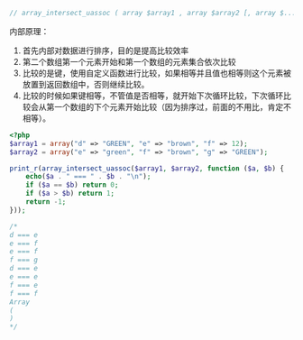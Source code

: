 ```php
// array_intersect_uassoc ( array $array1 , array $array2 [, array $... ], callable $key_compare_func ) : array
```

内部原理：
1. 首先内部对数据进行排序，目的是提高比较效率 
2. 第二个数组第一个元素开始和第一个数组的元素集合依次比较
3. 比较的是键，使用自定义函数进行比较，如果相等并且值也相等则这个元素被放置到返回数组中，否则继续比较。
4. 比较的时候如果键相等，不管值是否相等，就开始下次循环比较，下次循环比较会从第一个数组的下个元素开始比较（因为排序过，前面的不用比，肯定不相等）。

```php
<?php
$array1 = array("d" => "GREEN", "e" => "brown", "f" => 12);
$array2 = array("e" => "green", "f" => "brown", "g" => "GREEN");

print_r(array_intersect_uassoc($array1, $array2, function ($a, $b) {
    echo($a . " === " . $b . "\n");
    if ($a == $b) return 0;
    if ($a > $b) return 1;
    return -1;
}));

/*
d === e
e === f
e === f
f === g
d === e
e === e
f === e
f === f
Array
(
)
*/
```
